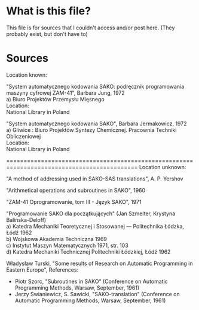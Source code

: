 # What is this file?
This file is for sources that I couldn't access and/or post here. (They probably exist, but don't have to)
# Sources
Location known:  

"System automatycznego kodowania SAKO: podręcznik programowania maszyny cyfrowej ZAM-41", Barbara Jung, 1972  
a) Biuro Projektów Przemysłu Mięsnego  
Location:  
National Library in Poland  

"System automatycznego kodowania SAKO", Barbara Jermakowicz, 1972  
a) Gliwice : Biuro Projektów Syntezy Chemicznej. Pracownia Techniki Obliczeniowej  
Location:  
National Library in Poland  

============================================================================================
Location unknown:

"A method of addressing used in SAKO-SAS translations", A. P. Yershov 

"Arithmetical operations and subroutines in SAKO", 1960

"ZAM-41 Oprogramowanie, tom III - Język SAKO", 1971

"Programowanie SAKO dla początkujących" (Jan Szmelter, Krystyna Balińska-Deloff)  
a) Katedra Mechaniki Teoretycznej i Stosowanej — Politechnika Łódzka, Łódź 1962  
b) Wojskowa Akademia Techniczna 1969   
c) Instytut Maszyn Matematycznych 1971, str. 103  
d) Katedra Mechaniki Technicznej Politechniki Łódzkiej, Łódź 1962  

Władysław Turski, "Some results of Research on Automatic Programming in Eastern Europe", References:   
- Piotr Szorc, "Subroutines in SAKO" (Conference on Automatic Programming Methods, Warsaw, September, 1961)   
- Jerzy Swianiewicz, S. Sawicki, "SAKO-translation" (Conference on Automatic Programming Methods, Warsaw, September, 1961)  
